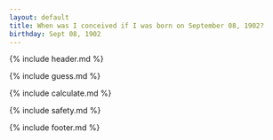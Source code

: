 ```yaml
---
layout: default
title: When was I conceived if I was born on September 08, 1902?
birthday: Sept 08, 1902
---
```


{% include header.md %}

{% include guess.md %}

{% include calculate.md %}

{% include safety.md %}

{% include footer.md %}




